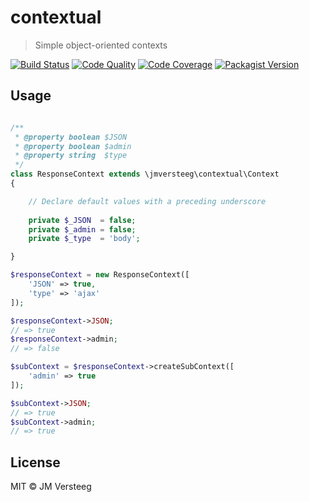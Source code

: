 contextual
==========
 > Simple object-oriented contexts

[![Build Status][travis-image]][travis-url]
[![Code Quality][scrutinizer-g-image]][scrutinizer-g-url]
[![Code Coverage][coveralls-image]][coveralls-url]
[![Packagist Version][packagist-image]][packagist-url]

## Usage

```php

/**
 * @property boolean $JSON
 * @property boolean $admin
 * @property string  $type
 */
class ResponseContext extends \jmversteeg\contextual\Context
{

    // Declare default values with a preceding underscore
    
    private $_JSON  = false;
    private $_admin = false;
    private $_type  = 'body';

}

$responseContext = new ResponseContext([
    'JSON' => true,
    'type' => 'ajax'
]);

$responseContext->JSON;
// => true
$responseContext->admin;
// => false

$subContext = $responseContext->createSubContext([
    'admin' => true
]);

$subContext->JSON;
// => true
$subContext->admin;
// => true

```
 
[travis-image]: https://img.shields.io/travis/jmversteeg/contextual.svg?style=flat-square
[travis-url]: https://travis-ci.org/jmversteeg/contextual

[scrutinizer-g-image]: https://img.shields.io/scrutinizer/g/jmversteeg/contextual.svg?style=flat-square
[scrutinizer-g-url]: https://scrutinizer-ci.com/g/jmversteeg/contextual/

[coveralls-image]: https://img.shields.io/coveralls/jmversteeg/contextual.svg?style=flat-square
[coveralls-url]: https://coveralls.io/r/jmversteeg/contextual

[packagist-image]: https://img.shields.io/packagist/v/jmversteeg/contextual.svg?style=flat-square
[packagist-url]: https://packagist.org/packages/jmversteeg/contextual

## License

MIT © JM Versteeg
